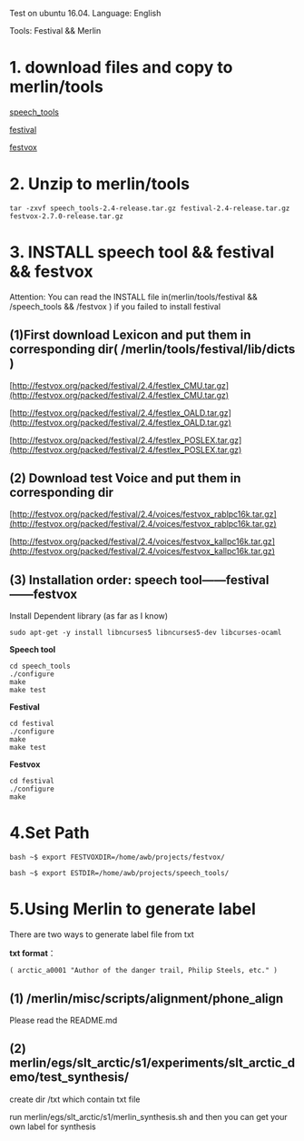Test on ubuntu 16.04. Language: English 

Tools: Festival && Merlin

# 1. download files and copy to merlin/tools

[speech_tools](http://festvox.org/packed/festival/2.4/speech_tools-2.4-release.tar.gz)

[festival](http://festvox.org/packed/festival/2.4/festival-2.4-release.tar.gz)

[festvox](http://festvox.org/download.html)

# 2. Unzip to merlin/tools

``` 
tar -zxvf speech_tools-2.4-release.tar.gz festival-2.4-release.tar.gz festvox-2.7.0-release.tar.gz
```

# 3. INSTALL speech tool && festival && festvox

Attention: You can read the INSTALL file in(merlin/tools/festival && /speech_tools && /festvox ) if you failed to install festival 

## (1)First download Lexicon and put them in corresponding dir( /merlin/tools/festival/lib/dicts )

[http://festvox.org/packed/festival/2.4/festlex_CMU.tar.gz](http://festvox.org/packed/festival/2.4/festlex_CMU.tar.gz)

[http://festvox.org/packed/festival/2.4/festlex_OALD.tar.gz](http://festvox.org/packed/festival/2.4/festlex_OALD.tar.gz)

[http://festvox.org/packed/festival/2.4/festlex_POSLEX.tar.gz](http://festvox.org/packed/festival/2.4/festlex_POSLEX.tar.gz)

## (2) Download test Voice and put them in corresponding dir

[http://festvox.org/packed/festival/2.4/voices/festvox_rablpc16k.tar.gz](http://festvox.org/packed/festival/2.4/voices/festvox_rablpc16k.tar.gz)

[http://festvox.org/packed/festival/2.4/voices/festvox_kallpc16k.tar.gz](http://festvox.org/packed/festival/2.4/voices/festvox_kallpc16k.tar.gz)

## (3) Installation order: speech tool——festival ——festvox 

Install Dependent library (as far as I know)
```
sudo apt-get -y install libncurses5 libncurses5-dev libcurses-ocaml 
```

**Speech tool**
```
cd speech_tools
./configure
make
make test
```

**Festival**
```
cd festival
./configure
make
make test
```

**Festvox**

```
cd festival
./configure
make
```
# 4.Set Path
```
bash ~$ export FESTVOXDIR=/home/awb/projects/festvox/

bash ~$ export ESTDIR=/home/awb/projects/speech_tools/
```

# 5.Using Merlin to generate label

There are two ways to generate label file from txt 

**txt format**：
```
( arctic_a0001 "Author of the danger trail, Philip Steels, etc." )
```
## (1) /merlin/misc/scripts/alignment/phone_align

Please read the README.md

## (2) merlin/egs/slt_arctic/s1/experiments/slt_arctic_demo/test_synthesis/

create dir /txt which contain txt file

run merlin/egs/slt_arctic/s1/merlin_synthesis.sh and then you can get your own label for synthesis
